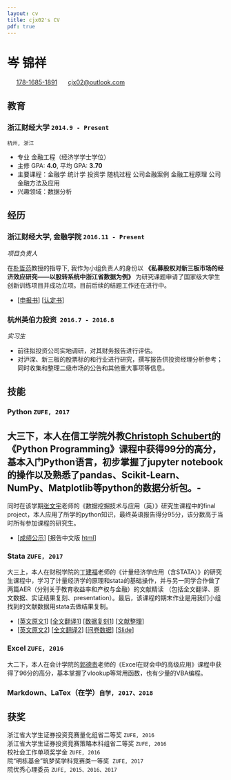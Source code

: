 ```yaml
---
layout: cv
title: cjx02's CV
pdf: true
---
```

# __岑__ 锦祥

<div id="webaddress">
<i class="fi-home" style="margin-left:1em"></i>
<a href="17816851891" style="margin-left:0.5em">178-1685-1891</a>
<i class="fi-mail" style="margin-left:1em"></i>
<a href="cjx02@outlook.com" style="margin-left:0.5em">cjx02@outlook.com</a>
</div>

## 教育

### __浙江财经大学__ `2014.9 - Present`
```
杭州, 浙江
```
- 专业 金融工程（经济学学士学位）
- 主修 GPA: __4.0__, 平均 GPA: __3.70__
- 主要课程：金融学 统计学 投资学 随机过程 公司金融案例 金融工程原理 公司金融方法及应用
- 兴趣领域：数据分析




## 经历

### __浙江财经大学, 金融学院__ `2016.11 - Present`
_项目负责人_<br>

在[朴哲范](http://jrxy.zufe.edu.cn/info/2056/1211.htm)教授的指导下, 我作为小组负责人的身份以 __《私募股权对新三板市场的经济效应研究——以股转系统中浙江省数据为例》__ 为研究课题申请了国家级大学生创新训练项目并成功立项。目前后续的结题工作还在进行中。

- [[申报书](assets/20160515【正式上交教育部最终版】申报书.pdf)] [[认定书](assets/认定书底稿.jpg)] 

### __杭州英伯力投资__  `2016.7 - 2016.8`
_实习生_<br>
- 前往拟投资公司实地调研，对其财务报告进行评估。
- 对沪深、新三板的股票标的和行业进行研究，撰写报告供投资经理分析参考；同时收集和整理二级市场的公告和其他重大事项等信息。





## 技能

### __Python__ `ZUFE, 2017` <br>

大三下，本人在信工学院外教[Christoph Schubert](https://www.linkedin.com/in/christophschubert/)的《Python Programming》课程中获得99分的高分，基本入门Python语言，初步掌握了jupyter notebook的操作以及熟悉了pandas、Scikit-Learn、NumPy、Matplotlib等python的数据分析包。- 
-
同时在该学期[张文宇](http://info.zufe.edu.cn/info/1049/5085.htm)老师的《数据挖掘技术与应用（英）》研究生课程中的final project，本人应用了所学的python知识，最终英语报告得分95分，该分数高于当时所有参加课程的研究生。
- [[成绩公示](assets/成绩公示.png)] [报告中文版 [html](assets/【定稿】机器学习中特征工程在中国股票市场的应用——基于沪深300指数日度数据.html)]
### __Stata__ `ZUFE, 2017` <br>

大三上，本人在财税学院的[丁建福](http://cz.zufe.edu.cn/info/1077/5865.htm)老师的《计量经济学应用（含STATA）》的研究生课程中，学习了计量经济学的原理和stata的基础操作，并与另一同学合作做了两篇AER（分别关于教育收益率和产权与金融）的文献精读 （包括全文翻译、原文数据、实证结果复刻、presentation）。最后，该课程的期末作业是用我们小组找到的文献数据用stata去做结果复制。

- [[英文原文1](assets/2%20Returns%20to%20Educaiton%20Evidence%20from%20U.K.%20Twins.pdf)] [[全文翻译1](assets/【翻译】教育收益_基于英国双胞胎数据.docx)] [[数据复刻1](assets/【复刻】代码%2B数据结果.pdf)] [[文献整理](assets/文献整理.pdf)]
- [[英文原文2](assets/Property%20Rights%20and%20Finance.pdf)] [[全文翻译2](assets/【修订版】产权与融资.docx)] [[问卷数据](assets/ebrd_que.pdf)] [[Slide](assets/产权与金融.pdf)]
### __Excel__ `ZUFE, 2016` <br>

大二下，本人在会计学院的[郭德贵](http://zjacc.zufe.edu.cn/info/1182/2588.htm)老师的《Excel在财会中的高级应用》课程中获得了96分的高分，基本掌握了vlookup等常用函数，也有少量的VBA编程。
### __Markdown__、__LaTex__（在学）`自学, 2017、2018` <br>



## 获奖


浙江省大学生证券投资竞赛量化组省二等奖 `ZUFE, 2016` <br>
浙江省大学生证券投资竞赛策略本科组省二等奖 `ZUFE, 2016` <br>
校社会工作单项奖学金 `ZUFE, 2016` <br>
院“明栋基金”筑梦奖学科竞赛类一等奖  `ZUFE, 2017` <br>
院优秀心理委员 `ZUFE, 2015、2016、2017` <br>

<!-- ### Footer

Last updated: May 2013 -->
